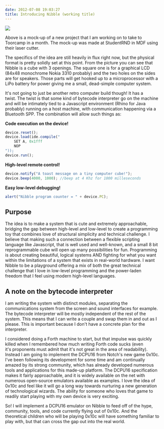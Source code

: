 ```yaml
---
date: 2012-07-08 19:03:27
title: Introducing Nibble (working title)
---
```


[![](http://www.hackniac.com/blog/wp-content/uploads/2012/07/mockup_edit-1024x531.jpg)](http://www.hackniac.com/blog/wp-content/uploads/2012/07/mockup_edit.jpg)

Above is a mock-up of a new project that I am working on to take to Toorcamp in a month. The mock-up was made at StudentRND in MDF using their laser cutter.

<!--more-->

The specifics of the idea are still heavily in flux right now, but the physical format is pretty solidly set at this point. From the picture you can see that Nibble is a cube with 3 openings. The square one is for a graphical LCD (84x48 monochrome Nokia 3310 probably) and the two holes on the sides are for speakers. Those parts will get hooked up to a microprocessor with a LiPo battery for power giving me a small, dead-simple computer system.

It's not going to just be another retro computer build though! It has a twist. The twist is that some kind of bytecode interpreter go on the machine and will be intimately tied to a Javascript environment (Rhino for Java probably) running on a host machine, with communication happening via a Bluetooth SPP. The combination will allow such things as:

**Code execution on the device!**

~~~ javascript
device.reset();
device.load(ide.compile("
	SET A, 0x1fff
	NOP
"));
device.run();
~~~

**High-level remote control!**

~~~ javascript
device.notify("A toast message on a tiny computer cube!");
device.beep(4000, 1000); //beep at 4 Khz for 1000 milleseconds
~~~

**Easy low-level debugging!**

~~~ javascript
alert("Nibble program counter = " + device.PC);
~~~


Purpose
-------

The idea is to make a system that is cute and extremely approachable, bridging the gap between high-level and low-level to create a programming toy that combines love of structural simplicity and technical challenge. I believe that making such a connection between a flexible scripting language like Javascript, that is well used and well-known, and a small 8 bit reprogrammable cube will open up many possibilities for fun. Programming is about creating beautiful, logical systems AND fighting for what you want within the limitations of a system that exists in real-world hardware. I want Nibble to be a playground offering a mix of both the great technical challenge that I love in low-level programming and the power-laden freedom that I feel using modern high-level languages.


A note on the bytecode interpreter
----------------------------------

I am writing the system with distinct modules, separating the communications system from the screen and sound interfaces for example. The bytecode interpreter will be mostly independent of the rest of the system. This means that I can write a couple and swap them in and out as I please. This is important because I don't have a concrete plan for the interpreter.

I considered doing a Forth machine to start, but that impulse was quickly killed when I remembered how much writing Forth code sucks (even it's proponents must admit that it's not great in the area of readability). Instead I am going to implement the DCPU16 from Notch's new game 0x10c. I've been following its development for some time and am continually amazed by its strong community, which has already developed numerous tools and applications for this made-up platform. The DCPU16 specification makes it fairly approachable, and it is widely available on the net with numerous open-source emulators available as examples. I love the idea of 0x10c and feel like it will go a long way towards nurturing a new generation of technological wizards. The ability for someone who loves that game to readily start playing with my own device is very exciting.

So! I will implement a DCPU16 emulator on Nibble to feed off of the hype, community, tools, and code currently flying out of 0x10c. And the theoretical children who will be playing 0x10c will have something familiar to play with, but that can cross the gap out into the real world.
